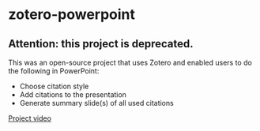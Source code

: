 # zotero-powerpoint

## Attention: this project is deprecated. ##

This was an open-source project that uses Zotero and enabled users to do the following in PowerPoint:

* Choose citation style
* Add citations to the presentation
* Generate summary slide(s) of all used citations

[Project video](https://www.youtube.com/watch?v=SP02B2gAG50)
